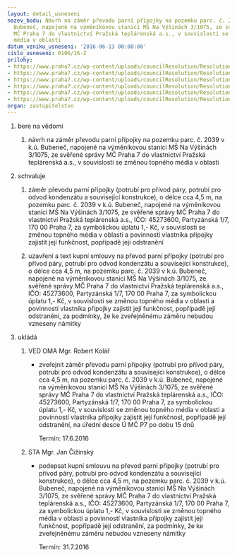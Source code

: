 ```yaml
---
layout: detail_usneseni
nazev_bodu: Návrh na záměr převodu parní přípojky na pozemku parc. č. 2039 v k.ú.
  Bubeneč, napojené na výměníkovou stanici MŠ Na Výšinách 3/1075, ze svěřené správy
  MČ Praha 7 do vlastnictví Pražská teplárenská a.s., v souvislosti se změnou topného
  média v oblasti
datum_vzniku_usneseni: '2016-06-13 00:00:00'
cislo_usneseni: 0106/16-Z
prilohy:
- https://www.praha7.cz/wp-content/uploads/councilResolution/Resolutions/27452/export/DZ_pripojkaVysiny~73173.docx
- https://www.praha7.cz/wp-content/uploads/councilResolution/Resolutions/27452/export/02_pripojkaVysiny~73172.doc
- https://www.praha7.cz/wp-content/uploads/councilResolution/Resolutions/27452/export/03_pripojkaVysiny~73171.pdf
- https://www.praha7.cz/wp-content/uploads/councilResolution/Resolutions/27452/export/04_pripojkaVysiny~73170.doc
- https://www.praha7.cz/wp-content/uploads/councilResolution/Resolutions/27452/export/05_pripojkaVysiny~73169.pdf
- https://www.praha7.cz/wp-content/uploads/councilResolution/Resolutions/27452/export/export~301615.pdf
organ: zastupitelstvo
---
```

<ol id="urzList" class="urzList_view"><li id="" class="urzClass1"><span name="1">bere na vědomí</span><ol class="urzOlClass"><li style="text-align: left;" id="" class="urzClass2"><span><p>návrh na záměr převodu parní přípojky na pozemku parc. č. 2039 v k.ú. Bubeneč, napojené na výměníkovou stanici MŠ Na Výšinách 3/1075, ze svěřené správy MČ Praha 7 do vlastnictví Pražská teplárenská a.s., v souvislosti se změnou topného média v oblasti</p></span></li></ol></li><li id="" class="urzClass1"><span name="24">schvaluje</span><ol id="" class="urzOlClass"><li style="text-align: left;" id="" class="urzClass2"><span><p>záměr převodu parní přípojky&nbsp;(potrubí pro přívod páry, potrubí pro odvod kondenzátu a související konstrukce), o délce&nbsp;cca 4,5 m, na pozemku parc. č. 2039 v k.ú. Bubeneč, napojené na výměníkovou stanici MŠ Na Výšinách 3/1075, ze svěřené správy MČ Praha 7 do vlastnictví Pražská teplárenská a.s., IČO:&nbsp;45273600,&nbsp;Partyzánská 1/7, 170 00 Praha 7, za symbolickou úplatu 1,- Kč, v souvislosti se změnou topného média v oblasti a povinností vlastníka přípojky zajistit její funkčnost, popřípadě její odstranění</p></span></li><li style="text-align: left;" id="" class="urzClass2"><span><p>uzavření a text kupní smlouvy na převod parní přípojky (potrubí pro přívod páry, potrubí pro odvod kondenzátu a související konstrukce), o délce cca 4,5 m, na pozemku parc. č. 2039 v k.ú. Bubeneč, napojené na výměníkovou stanici MŠ Na Výšinách 3/1075, ze svěřené správy MČ Praha 7 do vlastnictví Pražská teplárenská a.s., IČO: 45273600, Partyzánská 1/7, 170 00 Praha 7, za symbolickou úplatu 1,- Kč, v souvislosti se změnou topného média v oblasti a povinností vlastníka přípojky zajistit její funkčnost, popřípadě její odstranění, za podmínky, že ke zveřejněnému záměru nebudou vzneseny námitky</p></span></li></ol></li><li class="urzClass1" id="urzUkoly"><span name="1">ukládá</span><ol class="urzOlClass"><li class="urzClass2"><span><p>VED OMA Mgr. Robert Kolář</p></span><ul class="urzUlClass"><li class="urzClass3"><span><p>zveřejnit záměr převodu parní přípojky (potrubí pro přívod páry, potrubí pro odvod kondenzátu a související konstrukce), o délce cca 4,5 m, na pozemku parc. č. 2039 v k.ú. Bubeneč, napojené na výměníkovou stanici MŠ Na Výšinách 3/1075, ze svěřené správy MČ Praha 7 do vlastnictví Pražská teplárenská a.s., IČO: 45273600, Partyzánská 1/7, 170 00 Praha 7, za symbolickou úplatu 1,- Kč, v souvislosti se změnou topného média v oblasti a povinností vlastníka přípojky zajistit její funkčnost, popřípadě její odstranění, na úřední desce Ú MČ P7 po dobu 15 dnů</p></span><span class="urzUkolTermin">  Termín:&nbsp;17.6.2016</span></li></ul></li><li class="urzClass2"><span><p>STA Mgr. Jan Čižinský</p></span><ul class="urzUlClass"><li class="urzClass3"><span><p>podepsat kupní smlouvu na převod parní přípojky (potrubí pro přívod páry, potrubí pro odvod kondenzátu a související konstrukce), o délce cca 4,5 m, na pozemku parc. č. 2039 v k.ú. Bubeneč, napojené na výměníkovou stanici MŠ Na Výšinách 3/1075, ze svěřené správy MČ Praha 7 do vlastnictví Pražská teplárenská a.s., IČO: 45273600, Partyzánská 1/7, 170 00 Praha 7, za symbolickou úplatu 1,- Kč, v souvislosti se změnou topného média v oblasti a povinností vlastníka přípojky zajistit její funkčnost, popřípadě její odstranění, za podmínky, že ke zveřejněnému záměru nebudou vzneseny námitky</p></span><span class="urzUkolTermin">  Termín:&nbsp;31.7.2016</span></li></ul></li></ol></li></ol>